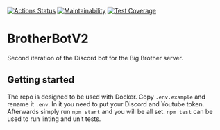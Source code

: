 [![Actions Status](https://github.com/NicolajV/BrotherBotV2/workflows/Deploy/badge.svg)](https://github.com/NicolajV/BrotherBotV2/actions) [![Maintainability](https://api.codeclimate.com/v1/badges/87ca7b67706f20cb3b29/maintainability)](https://codeclimate.com/github/nicolajv/BrotherBotV2/maintainability) [![Test Coverage](https://api.codeclimate.com/v1/badges/87ca7b67706f20cb3b29/test_coverage)](https://codeclimate.com/github/nicolajv/BrotherBotV2/test_coverage)
# BrotherBotV2
Second iteration of the Discord bot for the Big Brother server.

## Getting started
The repo is designed to be used with Docker. Copy `.env.example` and rename it `.env`. In it you need to put your Discord and Youtube token. Afterwards simply run `npm start` and you will be all set. `npm test` can be used to run linting and unit tests.
